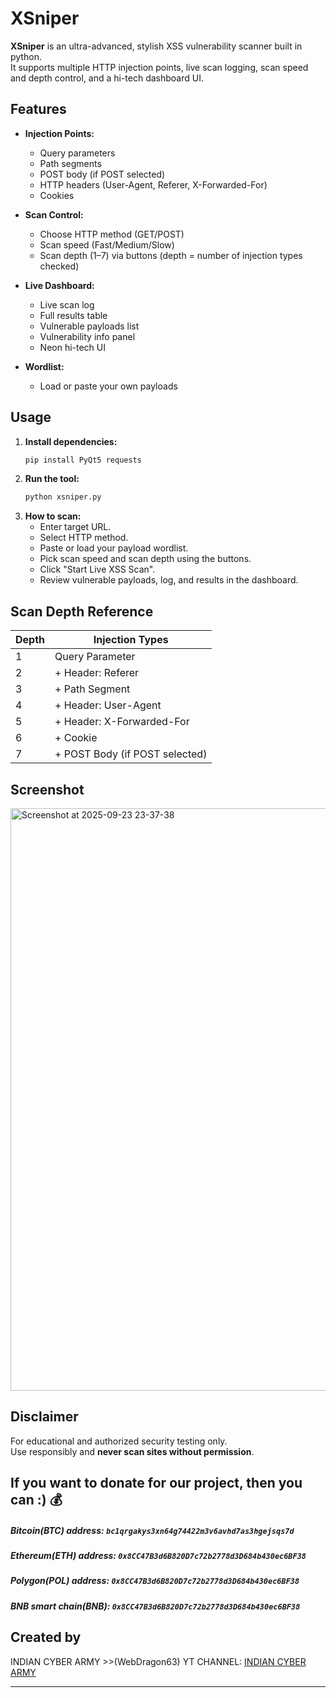 # XSniper

**XSniper** is an ultra-advanced, stylish XSS vulnerability scanner built in python.  
It supports multiple HTTP injection points, live scan logging, scan speed and depth control, and a hi-tech dashboard UI.

## Features

- **Injection Points:**  
  - Query parameters  
  - Path segments  
  - POST body (if POST selected)  
  - HTTP headers (User-Agent, Referer, X-Forwarded-For)  
  - Cookies

- **Scan Control:**  
  - Choose HTTP method (GET/POST)  
  - Scan speed (Fast/Medium/Slow)  
  - Scan depth (1–7) via buttons (depth = number of injection types checked)

- **Live Dashboard:**  
  - Live scan log  
  - Full results table  
  - Vulnerable payloads list  
  - Vulnerability info panel  
  - Neon hi-tech UI

- **Wordlist:**  
  - Load or paste your own payloads

## Usage

1. **Install dependencies:**
    ```bash
    pip install PyQt5 requests
    ```
2. **Run the tool:**
    ```bash
    python xsniper.py
    ```
3. **How to scan:**
    - Enter target URL.
    - Select HTTP method.
    - Paste or load your payload wordlist.
    - Pick scan speed and scan depth using the buttons.
    - Click "Start Live XSS Scan".
    - Review vulnerable payloads, log, and results in the dashboard.

## Scan Depth Reference

| Depth | Injection Types                                       |
|-------|------------------------------------------------------|
| 1     | Query Parameter                                      |
| 2     | + Header: Referer                                    |
| 3     | + Path Segment                                       |
| 4     | + Header: User-Agent                                 |
| 5     | + Header: X-Forwarded-For                            |
| 6     | + Cookie                                             |
| 7     | + POST Body (if POST selected)                       |

## Screenshot
<img width="1461" height="932" alt="Screenshot at 2025-09-23 23-37-38" src="https://github.com/user-attachments/assets/725e06f5-2ee6-40f8-8fe2-08e6ca02978f" />


## Disclaimer

For educational and authorized security testing only.  
Use responsibly and **never scan sites without permission**.

## If you want to donate for our project, then you can :) 💰
##### Bitcoin(BTC) address: `bc1qrgakys3xn64g74422m3v6avhd7as3hgejsqs7d`
##### Ethereum(ETH) address: `0x8CC47B3d6B820D7c72b2778d3D684b430ec6BF38`
##### Polygon(POL) address: `0x8CC47B3d6B820D7c72b2778d3D684b430ec6BF38`
##### BNB smart chain(BNB): `0x8CC47B3d6B820D7c72b2778d3D684b430ec6BF38`
## Created by
INDIAN CYBER ARMY >>(WebDragon63)
YT CHANNEL: [INDIAN CYBER ARMY](https://www.youtube.com/@webdragon63)

---
